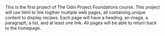 This is the first project of The Odin Project Foundations course. This project will use html to link togther multiple web pages, all containing unique content to display recipes. Each page will have a heading, an image, a paragraph, a list, and at least one link. All pages will be able to return back to the homepage.